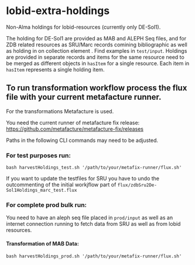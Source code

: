 # lobid-extra-holdings
Non-Alma holdings for lobid-resources (currently only DE-Sol1).

The holding for DE-Sol1 are provided as MAB and ALEPH Seq files, and for ZDB related resources as SRU/Marc records comining bibliographic as well as holding in on collection element . Find examples in `test/input`. Holdings are provided in separate records and items for the same resource need to be merged as different objects in `hasItem` for a single resource. Each item in `hasItem` represents a single holding item.

## To run transformation workflow process the flux file with your current metafacture runner.

For the transformations Metafacture is used.

You need the current runner of metafacture fix release: https://github.com/metafacture/metafacture-fix/releases

Paths in the following CLI commands may need to be adjusted.

### For test purposes run:

`bash harvestHoldings_test.sh '/path/to/your/metafix-runner/flux.sh'`

If you want to update the testfiles for SRU you have to undo the outcommenting of the initial workjflow part of `flux/zdbSru2De-Sol1Holdings_marc_test.flux`

### For complete prod bulk run:
You need to have an aleph seq file placed in `prod/input` as well as an internet connection running to fetch data from SRU as well as from lobid resources.

#### Transformation of MAB Data:
`bash harvestHoldings_prod.sh '/path/to/your/metafix-runner/flux.sh'`